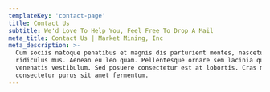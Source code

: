 ```yaml
---
templateKey: 'contact-page'
title: Contact Us
subtitle: We'd Love To Help You, Feel Free To Drop A Mail
meta_title: Contact Us | Market Mining, Inc
meta_description: >-
  Cum sociis natoque penatibus et magnis dis parturient montes, nascetur
  ridiculus mus. Aenean eu leo quam. Pellentesque ornare sem lacinia quam
  venenatis vestibulum. Sed posuere consectetur est at lobortis. Cras mattis
  consectetur purus sit amet fermentum.
---
```

